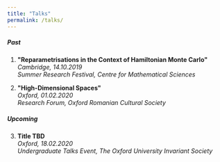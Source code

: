 ```yaml
---
title: "Talks"
permalink: /talks/
---
```

  
##### Past
1. **"Reparametrisations in the Context of Hamiltonian Monte Carlo"**  
*Cambridge, 14.10.2019*  
*Summer Research Festival, Centre for Mathematical Sciences*

2. **"High-Dimensional Spaces"**  
*Oxford, 01.02.2020*  
*Research Forum, Oxford Romanian Cultural Society*

##### Upcoming
3. **Title TBD**  
*Oxford, 18.02.2020*  
*Undergraduate Talks Event, The Oxford University Invariant Society*
